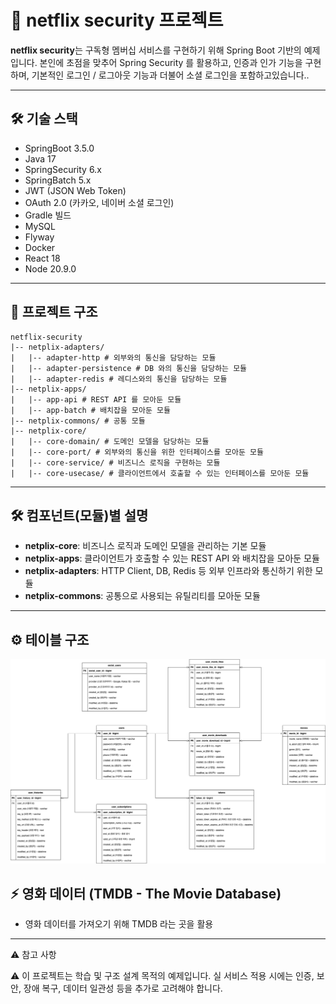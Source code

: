 # 🎫 netflix security 프로젝트

**netflix security**는 구독형 멤버십 서비스를 구현하기 위해 Spring Boot 기반의 예제입니다.
본인에 초점을 맞추어 Spring Security 를 활용하고, 인증과 인가 기능을 구현하며, 
기본적인 로그인 / 로그아웃 기능과 더불어 소셜 로그인을 포함하고있습니다..

---

## 🛠️ 기술 스택

- SpringBoot 3.5.0
- Java 17
- SpringSecurity 6.x
- SpringBatch 5.x
- JWT (JSON Web Token)
- OAuth 2.0 (카카오, 네이버 소셜 로그인)
- Gradle 빌드
- MySQL
- Flyway
- Docker
- React 18
- Node 20.9.0

---

## 📁 프로젝트 구조
```
netflix-security
|-- netplix-adapters/
|   |-- adapter-http # 외부와의 통신을 담당하는 모듈
|   |-- adapter-persistence # DB 와의 통신을 담당하는 모듈
|   |-- adapter-redis # 레디스와의 통신을 담당하는 모듈
|-- netplix-apps/
|   |-- app-api # REST API 를 모아둔 모듈
|   |-- app-batch # 배치잡을 모아둔 모듈
|-- netplix-commons/ # 공통 모듈
|-- netplix-core/
|   |-- core-domain/ # 도메인 모델을 담당하는 모듈
|   |-- core-port/ # 외부와의 통신을 위한 인터페이스를 모아둔 모듈
|   |-- core-service/ # 비즈니스 로직을 구현하는 모듈
|   |-- core-usecase/ # 클라이언트에서 호출할 수 있는 인터페이스를 모아둔 모듈
```

---

## 🛠️ 컴포넌트(모듈)별 설명

- **netplix-core**: 비즈니스 로직과 도메인 모델을 관리하는 기본 모듈
- **netplix-apps**: 클라이언트가 호출할 수 있는 REST API 와 배치잡을 모아둔 모듈
- **netplix-adapters**: HTTP Client, DB, Redis 등 외부 인프라와 통신하기 위한 모듈
- **netplix-commons**: 공통으로 사용되는 유틸리티를 모아둔 모듈

---

## ⚙️ 테이블 구조

![netflix_membership_erd.png](./netflix_membership_erd.png)

## ⚡ 영화 데이터 (TMDB - The Movie Database)

- 영화 데이터를 가져오기 위해 TMDB 라는 곳을 활용

---

⚠️ 참고 사항

⚠️ 이 프로젝트는 학습 및 구조 설계 목적의 예제입니다.
실 서비스 적용 시에는 인증, 보안, 장애 복구, 데이터 일관성 등을 추가로 고려해야 합니다.

